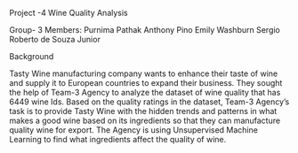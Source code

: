 Project -4 Wine Quality Analysis



Group- 3 Members:
Purnima Pathak
Anthony Pino
Emily Washburn
Sergio Roberto de Souza Junior 



Background


Tasty Wine manufacturing company wants to enhance their taste of wine and supply it to European countries to expand their business. They sought the help of Team-3 Agency to analyze the dataset of wine quality that has 6449 wine Ids. Based on the quality ratings in the dataset, Team-3 Agency’s task is to provide Tasty Wine with the hidden trends and patterns in what makes a good wine based on its ingredients so that they can manufacture quality wine for export. The Agency is using Unsupervised Machine Learning to find what ingredients affect the quality of wine.

